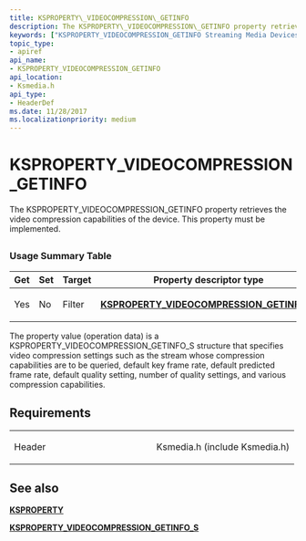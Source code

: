 ```yaml
---
title: KSPROPERTY\_VIDEOCOMPRESSION\_GETINFO
description: The KSPROPERTY\_VIDEOCOMPRESSION\_GETINFO property retrieves the video compression capabilities of the device. This property must be implemented.
keywords: ["KSPROPERTY_VIDEOCOMPRESSION_GETINFO Streaming Media Devices"]
topic_type:
- apiref
api_name:
- KSPROPERTY_VIDEOCOMPRESSION_GETINFO
api_location:
- Ksmedia.h
api_type:
- HeaderDef
ms.date: 11/28/2017
ms.localizationpriority: medium
---
```


# KSPROPERTY\_VIDEOCOMPRESSION\_GETINFO


The KSPROPERTY\_VIDEOCOMPRESSION\_GETINFO property retrieves the video compression capabilities of the device. This property must be implemented.

## <span id="ddk_ksproperty_videocompression_getinfo_ks"></span><span id="DDK_KSPROPERTY_VIDEOCOMPRESSION_GETINFO_KS"></span>


### Usage Summary Table

<table>
<colgroup>
<col width="20%" />
<col width="20%" />
<col width="20%" />
<col width="20%" />
<col width="20%" />
</colgroup>
<thead>
<tr class="header">
<th>Get</th>
<th>Set</th>
<th>Target</th>
<th>Property descriptor type</th>
<th>Property value type</th>
</tr>
</thead>
<tbody>
<tr class="odd">
<td><p>Yes</p></td>
<td><p>No</p></td>
<td><p>Filter</p></td>
<td><p><a href="/windows-hardware/drivers/ddi/ksmedia/ns-ksmedia-ksproperty_videocompression_getinfo_s" data-raw-source="[&lt;strong&gt;KSPROPERTY_VIDEOCOMPRESSION_GETINFO_S&lt;/strong&gt;](/windows-hardware/drivers/ddi/ksmedia/ns-ksmedia-ksproperty_videocompression_getinfo_s)"><strong>KSPROPERTY_VIDEOCOMPRESSION_GETINFO_S</strong></a></p></td>
<td><p><a href="/windows-hardware/drivers/ddi/ksmedia/ns-ksmedia-ksproperty_videocompression_getinfo_s" data-raw-source="[&lt;strong&gt;KSPROPERTY_VIDEOCOMPRESSION_GETINFO_S&lt;/strong&gt;](/windows-hardware/drivers/ddi/ksmedia/ns-ksmedia-ksproperty_videocompression_getinfo_s)"><strong>KSPROPERTY_VIDEOCOMPRESSION_GETINFO_S</strong></a></p></td>
</tr>
</tbody>
</table>

 

The property value (operation data) is a KSPROPERTY\_VIDEOCOMPRESSION\_GETINFO\_S structure that specifies video compression settings such as the stream whose compression capabilities are to be queried, default key frame rate, default predicted frame rate, default quality setting, number of quality settings, and various compression capabilities.

Requirements
------------

<table>
<colgroup>
<col width="50%" />
<col width="50%" />
</colgroup>
<tbody>
<tr class="odd">
<td><p>Header</p></td>
<td>Ksmedia.h (include Ksmedia.h)</td>
</tr>
</tbody>
</table>

## See also


[**KSPROPERTY**](/windows-hardware/drivers/ddi/ks/ns-ks-ksidentifier)

[**KSPROPERTY\_VIDEOCOMPRESSION\_GETINFO\_S**](/windows-hardware/drivers/ddi/ksmedia/ns-ksmedia-ksproperty_videocompression_getinfo_s)

